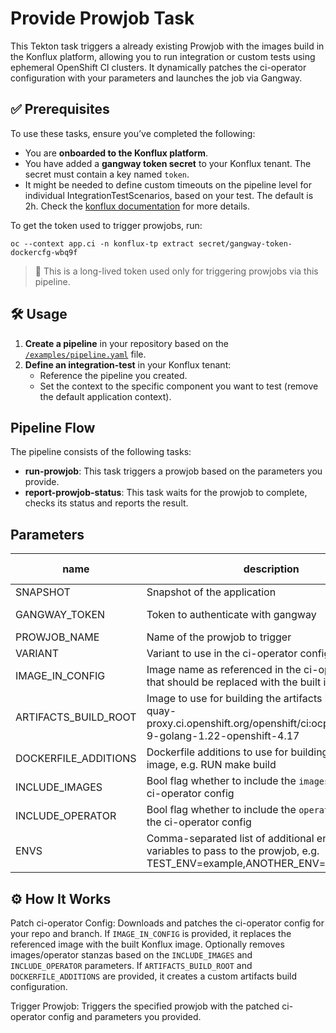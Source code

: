 # Provide Prowjob Task
This Tekton task triggers a already existing Prowjob with the images build in the Konflux platform, allowing you to run integration or custom tests using ephemeral OpenShift CI clusters. It dynamically patches the ci-operator configuration with your parameters and launches the job via Gangway.

## ✅ Prerequisites
To use these tasks, ensure you’ve completed the following:
- You are **onboarded to the Konflux platform**.
- You have added a **gangway token secret** to your Konflux tenant. The secret must contain a key named `token`.
- It might be needed to define custom timeouts on the pipeline level for individual IntegrationTestScenarios, based on your test. The default is 2h. Check the [konflux documentation](https://konflux-ci.dev/docs/testing/integration/editing/) for more details.

To get the token used to trigger prowjobs, run:
```
oc --context app.ci -n konflux-tp extract secret/gangway-token-dockercfg-wbq9f
```
> 🔑 This is a long-lived token used only for triggering prowjobs via this pipeline.

## 🛠️ Usage
1. **Create a pipeline** in your repository based on the [`/examples/pipeline.yaml`](/examples/provide-prowjob/pipeline.yaml) file.
2. **Define an integration-test** in your Konflux tenant:
    - Reference the pipeline you created.
    - Set the context to the specific component you want to test (remove the default application context).

## Pipeline Flow
The pipeline consists of the following tasks:
- **run-prowjob**: This task triggers a prowjob based on the parameters you provide.
- **report-prowjob-status**: This task waits for the prowjob to complete, checks its status and reports the result.

## Parameters
| name | description | default value | required |
|------|-------------|----------------|----------|
| SNAPSHOT | Snapshot of the application |  | true |
| GANGWAY_TOKEN | Token to authenticate with gangway | gangway-token | false |
| PROWJOB_NAME | Name of the prowjob to trigger |  | true |
| VARIANT | Variant to use in the ci-operator config, e.g. ocp418 |  | false |
| IMAGE_IN_CONFIG | Image name as referenced in the ci-operator config that should be replaced with the built image |  | false |
| ARTIFACTS_BUILD_ROOT | Image to use for building the artifacts image, e.g. quay-proxy.ci.openshift.org/openshift/ci:ocp_builder_rhel-9-golang-1.22-openshift-4.17 |  | false |
| DOCKERFILE_ADDITIONS | Dockerfile additions to use for building the artifacts image, e.g. RUN make build |  | false |
| INCLUDE_IMAGES | Bool flag whether to include the `images` stanza in the ci-operator config | 0 | false |
| INCLUDE_OPERATOR | Bool flag whether to include the `operator` stanza in the ci-operator config | 0 | false |
| ENVS | Comma-separated list of additional environment variables to pass to the prowjob, e.g. TEST_ENV=example,ANOTHER_ENV=example2 |  | false |

## ⚙️ How It Works
Patch ci-operator Config:
Downloads and patches the ci-operator config for your repo and branch. If `IMAGE_IN_CONFIG` is provided, it replaces the referenced image with the built Konflux image. Optionally removes images/operator stanzas based on the `INCLUDE_IMAGES` and `INCLUDE_OPERATOR` parameters. If `ARTIFACTS_BUILD_ROOT` and `DOCKERFILE_ADDITIONS` are provided, it creates a custom artifacts build configuration.

Trigger Prowjob:
Triggers the specified prowjob with the patched ci-operator config and parameters you provided.